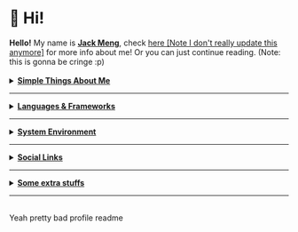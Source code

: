 

<h1> 🍵 Hi! </h1>
<a><strong>Hello!</strong> My name is <u><strong>Jack Meng</strong></u>, check <a href="https://exoad.github.io/exoad/mds/Main.html">here [Note I don't really update this anymore]</a>
for more info about me! Or you can just continue reading. (Note: this is gonna be cringe :p)</a>
<br><br>
<details>
   <summary><strong><u>Simple Things About Me</u></strong></summary>
   <h2>Things I do / About me</h2>
   <ul>
      <li><strong>Competitive programmer</strong> - currently doing USACO gold. Also do things like CodeForces, GCJ,
         AtCoder, etc..
      </li>
      <li><strong>My Main (99%) proficient langs: C/Objective-C, Elixir, R, MatLab, TypeScript, C++</strong></li>
      <li><strong>Currently learning: Lisp, Python, Java, M4, asm</strong></li>
      <li><strong>Currently in High School</strong></li>
      <li><strong>Main Orientation: Data Science, ML, Informatics</strong></li>
      <li><strong>What I have mainly created/contributed: <br>1. Yttrius - R + ASM-like OOP Lang<br>2. Darwin (forked) - C++ Machine Learning Framework<br>3. stdxx (Forked)-  extension of the C++ stdlib <br>4. OpenC - Web Assembly with C (although kinda primitive)<br>5. Blender++ - A small implementation of integrating VScode with Blender to form a lite game engine<br>6. ArctiC - (Not-public) A entirely rebuilt version of the original Microsoft Visual Studio Code, removing all telemetry while also adding important features like a simple ML-based coding analysis (similar to a more broken GitHub Copilot), it also includes most of it's GUI being rewritten in C in order to save time and move away from electronJS<br>7. Discord Bot - Although I am less proud of these, I mainly work on Discord Bots using my yAPI webASM & SDK protocol however I also combined D++ a custom C++ Discord lib<br>Dont</strong></li>
      <li><strong>C is best lang!</strong></li>
   </ul>
</details>
<hr>
<details>
   <summary><strong><u>Languages & Frameworks</u></strong></summary>
   <h2>Languages & Frameworks & Others</h2>
   <p>
      <a href="https://elixir-lang.org/"><img
         src="https://img.shields.io/badge/Elixir-4B275F?style=for-the-badge&logo=elixir&logoColor=white"></a>
      <a href="https://www.oracle.com/java/technologies/"><img
         src="https://img.shields.io/badge/Java-007396?style=for-the-badge&logo=java&logoColor=white"></a>
      <a href="https://en.wikipedia.org/wiki/C_(programming_language)"><img
         src="https://img.shields.io/badge/C-A8B9CC?style=for-the-badge&logo=c&logoColor=white"></a>
      <a href="https://www.cplusplus.com/"><img
         src="https://img.shields.io/badge/C++-00599C?style=for-the-badge&logo=cplusplus&logoColor=white"></a>
      <a href="https://nodejs.org/en/"><img
         src="https://img.shields.io/badge/NodeJS-339933?style=for-the-badge&logo=node.js&logoColor=white"></a>
      <a href="https://clojure.org/"><img
         src="https://img.shields.io/badge/Clojure-5881D8?style=for-the-badge&logo=clojure&logoColor=white"></a>
      <a href="https://www.javascript.com/"><img
         src="https://img.shields.io/badge/JavaScript-F7DF1E?style=for-the-badge&logo=javascript&logoColor=black" alt=""
         srcset=""></a>
      <a href="https://html.spec.whatwg.org/"><img
         src="https://img.shields.io/badge/HTML5-E34F26?style=for-the-badge&logo=html5&logoColor=white"></a>
      <a href="https://gradle.org/"><img
         src="https://img.shields.io/badge/Gradle-02303A?style=for-the-badge&logo=gradle&logoColor=white"></a>
      <a href="https://maven.apache.org/"><img
         src="https://img.shields.io/badge/Apache%20Maven-C71A36?style=for-the-badge&logo=apache%20maven&logoColor=white"></a>
      <a href="https://www.rust-lang.org/"><img
         src="https://img.shields.io/badge/Rust-000000?style=for-the-badge&logo=rust&logoColor=white"></a>
      <a href="https://crystal-lang.org/"><img
         src="https://img.shields.io/badge/Crystal-000000?style=for-the-badge&logo=crystal&logoColor=white"></a>
   </p>
</details>
<hr>
<details>
   <summary><strong><u>System Environment</u></strong></summary>
   <h2>My System Environment</h2>
   <ul>
      <li><strong>OS: </strong>Manjaro, Arch</li>
      <li><strong>WM: </strong>i3, BSPWM, PLASMA</li>
      <li><strong>Terminal/Shell: </strong>Kitty, Alacritty</li>
      <li><strong>Code Environment: <br>
         <a href="https://code.visualstudio.com/"><img
            src="https://img.shields.io/badge/Visual_Studio_Code-0078D4?style=for-the-badge&logo=visual%20studio%20code&logoColor=white"></a>
         <a href="https://www.jetbrains.com/clion/"><img
            src="https://img.shields.io/badge/CLion-000000?style=for-the-badge&logo=clion&logoColor=white"></a>
         <a href="https://www.gnu.org/software/emacs/"><img
            src="https://img.shields.io/badge/GNU%20Emacs-7F5AB6?style=for-the-badge&logo=gnu%20emacs&logoColor=white"></a>
         </strong>
   </ul>
</details>
<hr>
<details>
   <summary><strong><u>Social Links</u></strong></summary>
   <h2>Socials</h2>
   <p>
      <a href="https://discord.gg/PbJQRT9zQ8"><img
         src="https://img.shields.io/badge/Discord%20Server-5865F2?style=for-the-badge&logo=discord&logoColor=white"></a>
      <a href="http://exoad.github.io/exoad"><img src="https://img.shields.io/badge/Website-00B265?style=for-the-badge"></a>
      <a href="https://www.reddit.com/user/Chunkyfungus123"><img
         src="https://img.shields.io/badge/u/Chunkyfungus123-FF4500?style=for-the-badge&logo=reddit&logoColor=white"></a>
      <a href="mailto:jackmeng0814@gmail.com"><img
         src="https://img.shields.io/badge/Email Me-EA4335?style=for-the-badge&logo=gmail&logoColor=white"></a>
      <a href="https://g.dev/jackmeng"><img
         src="https://img.shields.io/badge/Google Developer-3DDC84?style=for-the-badge&logo=android%20studio&logoColor=white"></a>
      <a href="https://www.cornell.edu/"><img
         src="https://img.shields.io/badge/arXiv-B31B1B?style=for-the-badge&logo=arXiv&logoColor=white"></a>
   <p>I am also on some other social sites like: LinkedIn, arXiv, etc.</p>
   </p>
</details>
<hr>
<details>
   <summary><strong><u>Some extra stuffs</u></strong></summary>
   <h2>Stats</h2>
   <p>
      <img src="https://github-readme-stats.vercel.app/api?username=exoad&show_icons=true&theme=calm">
      <img src="https://github-readme-stats.vercel.app/api/top-langs/?username=exoad&layout=compact&theme=calm">
      <img src="https://github-profile-trophy.vercel.app/?username=exoad&theme=calm">
   </p>
</details>
<hr>
<br>
<footer>Yeah pretty bad profile readme</footer>

